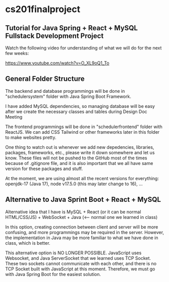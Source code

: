 # cs201finalproject

## Tutorial for Java Spring + React + MySQL Fullstack Development Project

Watch the following video for understanding of what we will do for the next few weeks:

https://www.youtube.com/watch?v=O_XL9oQ1_To

## General Folder Structure

The backend and database programmings will be done in "schedulersystem" folder with Java Spring Boot Framework.

I have added MySQL dependencies, so managing database will be easy after we create the necessary classes and tables during Design Doc Meeting

The frontend programmings will be done in "schedulerfrontend" folder with ReactJS. We can add CSS Tailwind or other frameworks later in this folder to make websites pretty.

One thing to watch out is whenever we add new depedencies, libraries, packages, frameworks, etc., please write it down somewhere and let us know. These files will not be pushed to the GitHub most of the times because of .gitignore file, and it is also important that we all have same version for these packages and stuff.

At the moment, we are using almost all the recent versions for everything: openjdk-17 (Java 17), node v17.5.0 (this may later change to 16), ...

## Alternative to Java Sprint Boot + React + MySQL

Alternative idea that I have is MySQL + React (or it can be normal HTML/CSS/JS) + WebSocket + Java (<-- normal one we learned in class)

In this option, creating connection between client and server will be more confusing, and more programmings may be required in the server. However, the implementation in Java may be more familiar to what we have done in class, which is better.

This alternative option is NO LONGER POSSIBLE. JavaScript uses Websocket, and Java ServerSocket that we learned uses TCP Socket. These two sockets cannot communicate with each other, and there is no TCP Socket built with JavaScript at this moment. Therefore, we must go with Java Spring Boot for the easiest solution.
